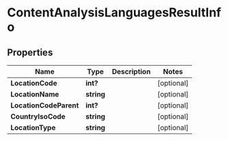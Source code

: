 # ContentAnalysisLanguagesResultInfo


## Properties

| Name | Type | Description | Notes |
|------------ | ------------- | ------------- | -------------|
**LocationCode** | **int?** |  |[optional]|
**LocationName** | **string** |  |[optional]|
**LocationCodeParent** | **int?** |  |[optional]|
**CountryIsoCode** | **string** |  |[optional]|
**LocationType** | **string** |  |[optional]|